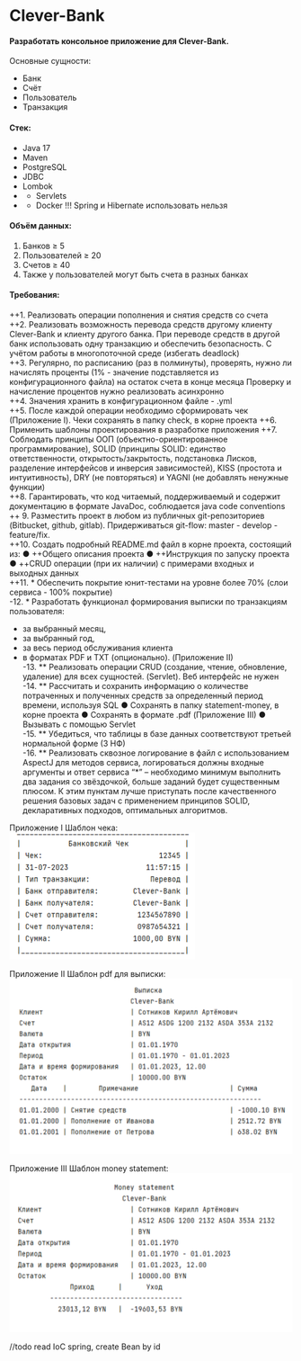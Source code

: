 # Clever-Bank
#### Разработать консольное приложение для Clever-Bank.
Основные сущности:
- Банк
- Счёт
- Пользователь
- Транзакция
#### Стек:
- Java 17
- Maven
- PostgreSQL
- JDBC
- Lombok
- * Servlets
- * Docker
    !!! Spring и Hibernate использовать нельзя
#### Объём данных:
1. Банков ≥ 5
2. Пользователей ≥ 20
3. Счетов ≥ 40
4. Также у пользователей могут быть счета в разных банках
   
#### Требования:
++1. Реализовать операции пополнения и снятия средств со счета  
++2. Реализовать возможность перевода средств другому клиенту Clever-Bank и клиенту другого банка.
При переводе средств в другой банк использовать одну транзакцию и обеспечить безопасность. 
С учётом работы в многопоточной среде (избегать deadlock)  
++3. Регулярно, по расписанию (раз в полминуты), проверять, нужно ли начислять проценты (1% - значение подставляется из конфигурационного файла) на остаток счета в конце месяца
Проверку и начисление процентов нужно реализовать асинхронно  
++4. Значения хранить в конфигурационном файле - .yml  
++5. После каждой операции необходимо сформировать чек (Приложение I). Чеки сохранять в папку check, в корне проекта
++6. Применить шаблоны проектирования в разработке приложения
++7. Соблюдать принципы ООП (объектно-ориентированное программирование), SOLID (принципы SOLID: единство ответственности, открытость/закрытость, подстановка Лисков, разделение интерфейсов и инверсия зависимостей), KISS (простота и интуитивность), DRY (не повторяться) и YAGNI (не добавлять ненужные функции)  
++8. Гарантировать, что код читаемый, поддерживаемый и содержит документацию в формате JavaDoc, соблюдается java code conventions
++ 9. Разместить проект в любом из публичных git-репозиториев (Bitbucket, github, gitlab). Придерживаться git-flow: master - develop - feature/fix.  
++10. Создать подробный README.md файл в корне проекта, состоящий из:
  ● ++Общего описания проекта
  ● ++Инструкция по запуску проекта
  ● ++CRUD операции (при их наличии) с примерами входных и выходных
  данных  
++11. * Обеспечить покрытие юнит-тестами на уровне более 70% (слои сервиса - 100%
    покрытие)  
-12. * Разработать функционал формирования выписки по транзакциям пользователя:
+ за выбранный месяц,
+ за выбранный год,
+ за весь период обслуживания клиента
+ в форматах PDF и TXT
    (опционально). (Приложение II)  
-13. ** Реализовать операции CRUD (создание, чтение, обновление, удаление) для всех
  сущностей. (Servlet). Веб интерфейс не нужен  
-14. ** Рассчитать и сохранить информацию о количестве потраченных и полученных
  средств за определенный период времени, используя SQL
  ● Сохранять в папку statement-money, в корне проекта
  ● Сохранять в формате .pdf (Приложение III)
  ● Вызывать с помощью Servlet  
-15. ** Убедиться, что таблицы в базе данных соответствуют третьей нормальной форме (3 НФ)  
-16. ** Реализовать сквозное логирование в файл с использованием AspectJ для методов сервиса,
логироваться должны входные аргументы и ответ сервиса
“*” – необходимо минимум выполнить два задания со звёздочкой, больше заданий будет существенным плюсом. 
К этим пунктам лучше приступать после качественного решения базовых задач с применением принципов SOLID,
декларативных подходов, оптимальных алгоритмов.

Приложение I Шаблон чека:  
![check bank.png](img%2Fcheck%20bank.png)

Приложение II Шаблон pdf для выписки:  
![account statement.png](img%2Faccount%20statement.png)

Приложение III Шаблон money statement:  
![money statement.png](img%2Fmoney%20statement.png)


//todo read IoC spring, create Bean by id

